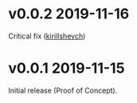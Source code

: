 # v0.0.2 2019-11-16

Critical fix ([kirillshevch](https://github.com/kirillshevch/flow_trace/pull/1))

# v0.0.1 2019-11-15

Initial release (Proof of Concept).
